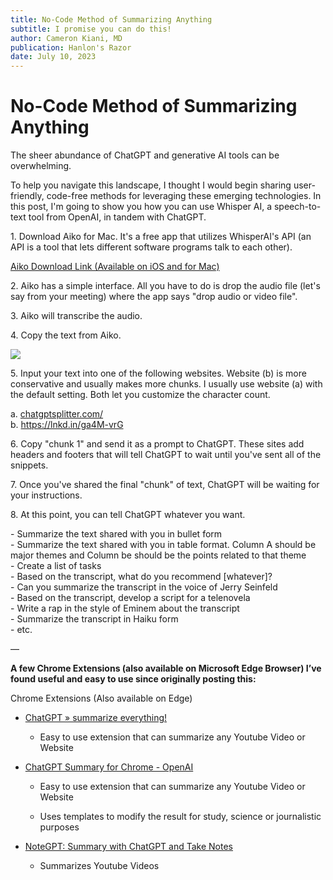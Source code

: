 ```yaml
---
title: No-Code Method of Summarizing Anything
subtitle: I promise you can do this!
author: Cameron Kiani, MD
publication: Hanlon's Razor
date: July 10, 2023
---
```


# No-Code Method of Summarizing Anything
The sheer abundance of ChatGPT and generative AI tools can be overwhelming. 

To help you navigate this landscape, I thought I would begin sharing user-friendly, code-free methods for leveraging these emerging technologies. In this post, I'm going to show you how you can use Whisper AI, a speech-to-text tool from OpenAI, in tandem with ChatGPT.  
  
1\. Download Aiko for Mac. It's a free app that utilizes WhisperAI's API (an API is a tool that lets different software programs talk to each other).

[Aiko Download Link (Available on iOS and for Mac)](https://apps.apple.com/us/app/aiko/id1672085276)  
  
2\. Aiko has a simple interface. All you have to do is drop the audio file (let's say from your meeting) where the app says "drop audio or video file".  
  
3\. Aiko will transcribe the audio.  
  
4\. Copy the text from Aiko.

[![](https://substackcdn.com/image/fetch/w_1456,c_limit,f_auto,q_auto:good,fl_lossy/https%3A%2F%2Fsubstack-post-media.s3.amazonaws.com%2Fpublic%2Fimages%2F9ad8a796-2a0d-448c-8717-686440ea17e5_800x492.gif)](https://substackcdn.com/image/fetch/f_auto,q_auto:good,fl_progressive:steep/https%3A%2F%2Fsubstack-post-media.s3.amazonaws.com%2Fpublic%2Fimages%2F9ad8a796-2a0d-448c-8717-686440ea17e5_800x492.gif)

  
5\. Input your text into one of the following websites. Website (b) is more conservative and usually makes more chunks. I usually use website (a) with the default setting. Both let you customize the character count.  
  
a. [chatgptsplitter.com/](http://chatgptsplitter.com/)  
b. <https://lnkd.in/ga4M-vrG>  
  
6\. Copy "chunk 1" and send it as a prompt to ChatGPT. These sites add headers and footers that will tell ChatGPT to wait until you've sent all of the snippets.  
  
7\. Once you've shared the final "chunk" of text, ChatGPT will be waiting for your instructions.  
  
8\. At this point, you can tell ChatGPT whatever you want.  
  
\- Summarize the text shared with you in bullet form  
\- Summarize the text shared with you in table format. Column A should be major themes and Column be should be the points related to that theme  
\- Create a list of tasks  
\- Based on the transcript, what do you recommend [whatever]?  
\- Can you summarize the transcript in the voice of Jerry Seinfeld  
\- Based on the transcript, develop a script for a telenovela  
\- Write a rap in the style of Eminem about the transcript  
\- Summarize the transcript in Haiku form  
\- etc.

—

 **A few Chrome Extensions (also available on Microsoft Edge Browser) I’ve found useful and easy to use since originally posting this:**

Chrome Extensions (Also available on Edge)

  * [ChatGPT » summarize everything!](https://chrome.google.com/webstore/detail/chatgpt-%C2%BB-summarize-every/cbgecfllfhmmnknmamkejadjmnmpfjmp)

    * Easy to use extension that can summarize any Youtube Video or Website

  * [ChatGPT Summary for Chrome - OpenAI](https://chrome.google.com/webstore/detail/chatgpt-summary-for-chrom/mikcekmbahpbehdpakenaknkkedeonhf)

    * Easy to use extension that can summarize any Youtube Video or Website 

    * Uses templates to modify the result for study, science or journalistic purposes 

  * [NoteGPT: Summary with ChatGPT and Take Notes](https://chrome.google.com/webstore/detail/notegpt-summary-with-chat/baecjmoceaobpnffgnlkloccenkoibbb)

    * Summarizes Youtube Videos



